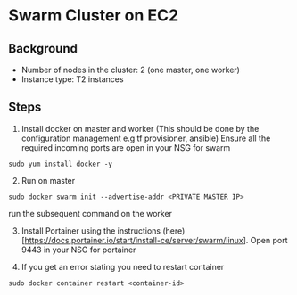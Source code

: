 # Swarm Cluster on EC2

## Background
- Number of nodes in the cluster: 2 (one master, one worker)
- Instance type: T2 instances

## Steps

1. Install docker on master and worker (This should be done by the configuration management e.g tf provisioner, ansible)
Ensure all the required incoming ports are open in your NSG for swarm
```
sudo yum install docker -y

```
2. Run on master

```
sudo docker swarm init --advertise-addr <PRIVATE MASTER IP>

```
run the subsequent command on the worker

3. Install Portainer using the instructions (here)[https://docs.portainer.io/start/install-ce/server/swarm/linux]. Open port 9443 in your NSG for portainer

4. If you get an error stating you need to restart container

```
sudo docker container restart <container-id>

```
